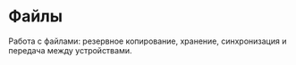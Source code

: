 # Файлы

Работа с файлами: резервное копирование, хранение, синхронизация и передача
между устройствами.
